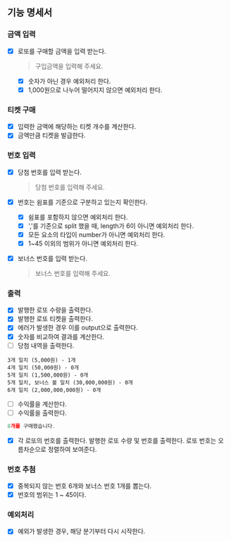 ## 기능 명세서

### 금액 입력

- [x] 로또를 구매할 금액을 입력 받는다.

  > 구입금액을 입력해 주세요.

  - [x] 숫자가 아닌 경우 예외처리 한다.
  - [x] 1,000원으로 나누어 떨어지지 않으면 예외처리 한다.

### 티켓 구매

- [x] 입력한 금액에 해당하는 티켓 개수를 계산한다.
- [x] 금액만큼 티켓을 발급한다.

### 번호 입력

- [x] 당첨 번호를 입력 받는다.
  > 당첨 번호를 입력해 주세요.
- [x] 번호는 쉼표를 기준으로 구분하고 있는지 확인한다.

  - [x] 쉼표를 포함하지 않으면 예외처리 한다.
  - [x] ','를 기준으로 split 했을 때, length가 6이 아니면 예외처리 한다.
  - [x] 모든 요소의 타입이 number가 아니면 예외처리 한다.
  - [x] 1~45 이외의 범위가 아니면 예외처리 한다.

- [x] 보너스 번호를 입력 받는다.
  > 보너스 번호를 입력해 주세요.

### 출력

- [x] 발행한 로또 수량을 출력한다.
- [x] 발행한 로또 티켓을 출력한다.
- [x] 에러가 발생한 경우 이를 output으로 출력한다.
- [x] 숫자를 비교하여 결과를 계산한다.
- [ ] 당첨 내역을 출력한다.

```
3개 일치 (5,000원) - 1개
4개 일치 (50,000원) - 0개
5개 일치 (1,500,000원) - 0개
5개 일치, 보너스 볼 일치 (30,000,000원) - 0개
6개 일치 (2,000,000,000원) - 0개
```

- [ ] 수익률을 계산한다.
- [ ] 수익률을 출력한다.

```js
8개를 구매했습니다.
```

- [x] 각 로또의 번호를 출력한다. 발행한 로또 수량 및 번호를 출력한다. 로또 번호는 오름차순으로 정렬하여 보여준다.

### 번호 추첨

- [x] 중복되지 않는 번호 6개와 보너스 번호 1개를 뽑는다.
- [x] 번호의 범위는 1 ~ 45이다.

### 예외처리

- [x] 예외가 발생한 경우, 해당 분기부터 다시 시작한다.
